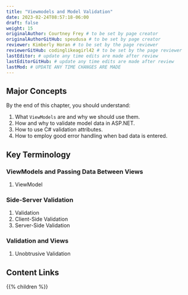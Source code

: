 ```yaml
---
title: "Viewmodels and Model Validation"
date: 2023-02-24T08:57:18-06:00
draft: false
weight: 15
originalAuthor: Courtney Frey # to be set by page creator
originalAuthorGitHub: speudusa # to be set by page creator
reviewer: Kimberly Horan # to be set by the page reviewer
reviewerGitHub: codinglikeagirl42 # to be set by the page reviewer
lastEditor: # update any time edits are made after review
lastEditorGitHub: # update any time edits are made after review
lastMod: # UPDATE ANY TIME CHANGES ARE MADE
---
```


## Major Concepts 
By the end of this chapter, you should understand:
1. What `ViewModels` are and why we should use them.
1. How and why to validate model data in ASP.NET.
1. How to use C# validation attributes.
1. How to employ good error handling when bad data is entered.

## Key Terminology

### ViewModels and Passing Data Between Views
1. ViewModel

### Side-Server Validation
1. Validation
1. Client-Side Validation
1. Server-Side Validation

### Validation and Views
1. Unobtrusive Validation


## Content Links

{{% children %}}
